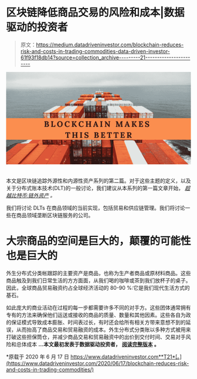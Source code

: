 # 区块链降低商品交易的风险和成本|数据驱动的投资者

> 原文：<https://medium.datadriveninvestor.com/blockchain-reduces-risk-and-costs-in-trading-commodities-data-driven-investor-61f93f18db14?source=collection_archive---------21----------------------->

![](img/b59a05b2291b7f1225ff62206a98cfa9.png)![](img/e7d9d4bd9077c3e72d79f7535428795e.png)

本文是区块链追踪外源性和内源性资产系列的第二篇。对于这些主题的定义，以及关于分布式账本技术(DLT)的一般讨论，我们建议从本系列的第一篇文章开始， [*超越比特币:链外资产*](https://www.heavyzen.co/post/beyond-bitcoin-assets-off-the-chain) *。*

我们将讨论 DLTs 在商品领域的当前实现，包括贸易和供应链管理。我们将讨论一些在商品领域垄断区块链服务的公司。

# 大宗商品的空间是巨大的，颠覆的可能性也是巨大的

外生分布式分类帐跟踪的主要资产是商品，也称为生产者商品或原材料商品。这些商品触及到我们日常生活的方方面面，从我们喝的咖啡或茶到我们放杯子的桌子。因此，全球商品贸易融资约占全球经济活动的 80-90 %:它是我们现代生活方式的基石。

如此庞大的商业活动在过程的每一步都需要许多不同的对手方。这些团体通常拥有专有的方法来确保他们运送或接收的商品的质量、数量和其他因素。这些各自为政的保证模式导致成本膨胀、时间表过长，有时还会给所有相关方带来意想不到的延误，从而抬高了商品交易和贸易融资的成本。外生分布式分类账以多种方式被用来打破这些担保筒仓，并减少商品交易和贸易融资中的出价到交付时间、交易对手风险和总体成本 **…本文最初发表于数据驱动投资者，** [**阅读完整版本**](https://www.datadriveninvestor.com/2020/06/17/blockchain-reduces-risk-and-costs-in-trading-commodities/) **。**

*原载于 2020 年 6 月 17 日 https://www.datadriveninvestor.com**T21*[。](https://www.datadriveninvestor.com/2020/06/17/blockchain-reduces-risk-and-costs-in-trading-commodities/)